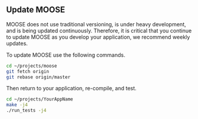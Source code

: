 ## Update MOOSE
MOOSE does  not use traditional versioning, is under heavy development, and is being updated continuously. Therefore, it is critical that you continue to update MOOSE as you develop your
application, we recommend weekly updates.

To update MOOSE use the following commands.
```bash
cd ~/projects/moose
git fetch origin
git rebase origin/master
```

Then return to your application, re-compile, and test.

```bash
cd ~/projects/YourAppName
make -j4
./run_tests -j4
```
